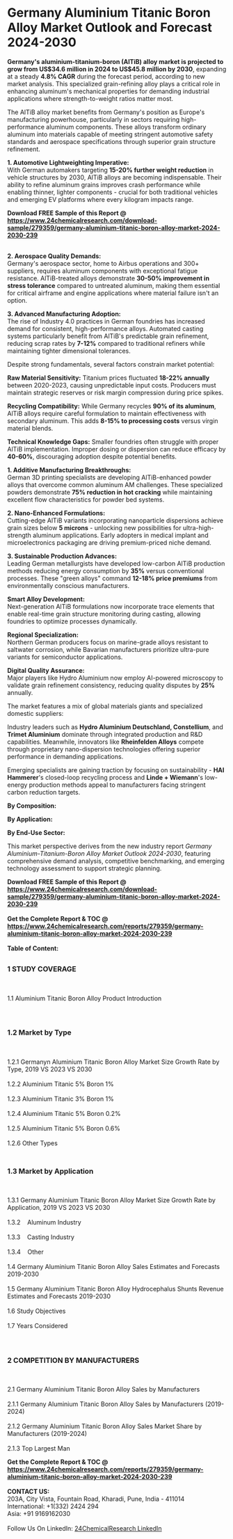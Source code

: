 <h1>Germany Aluminium Titanic Boron Alloy Market Outlook and Forecast 2024-2030</h1><p><strong>Germany's aluminium-titanium-boron (AlTiB) alloy market is projected to grow from US$34.6 million in 2024 to US$45.8 million by 2030</strong>, expanding at a steady <strong>4.8% CAGR</strong> during the forecast period, according to new market analysis. This specialized grain-refining alloy plays a critical role in enhancing aluminum's mechanical properties for demanding industrial applications where strength-to-weight ratios matter most.</p><p>The AlTiB alloy market benefits from Germany's position as Europe's manufacturing powerhouse, particularly in sectors requiring high-performance aluminum components. These alloys transform ordinary aluminum into materials capable of meeting stringent automotive safety standards and aerospace specifications through superior grain structure refinement.</p><p><strong>1. Automotive Lightweighting Imperative:</strong><br>
With German automakers targeting <strong>15-20% further weight reduction</strong> in vehicle structures by 2030, AlTiB alloys are becoming indispensable. Their ability to refine aluminum grains improves crash performance while enabling thinner, lighter components - crucial for both traditional vehicles and emerging EV platforms where every kilogram impacts range.</p><div><b>Download FREE Sample of this Report @ 
            <a href="https://www.24chemicalresearch.com/download-sample/279359/germany-aluminium-titanic-boron-alloy-market-2024-2030-239">
            https://www.24chemicalresearch.com/download-sample/279359/germany-aluminium-titanic-boron-alloy-market-2024-2030-239</a></b></div><br><p><strong>2. Aerospace Quality Demands:</strong><br>
Germany's aerospace sector, home to Airbus operations and 300+ suppliers, requires aluminum components with exceptional fatigue resistance. AlTiB-treated alloys demonstrate <strong>30-50% improvement in stress tolerance</strong> compared to untreated aluminum, making them essential for critical airframe and engine applications where material failure isn't an option.</p><p><strong>3. Advanced Manufacturing Adoption:</strong><br>
The rise of Industry 4.0 practices in German foundries has increased demand for consistent, high-performance alloys. Automated casting systems particularly benefit from AlTiB's predictable grain refinement, reducing scrap rates by <strong>7-12%</strong> compared to traditional refiners while maintaining tighter dimensional tolerances.</p><p>Despite strong fundamentals, several factors constrain market potential:</p><p><strong>Raw Material Sensitivity:</strong> Titanium prices fluctuated <strong>18-22% annually</strong> between 2020-2023, causing unpredictable input costs. Producers must maintain strategic reserves or risk margin compression during price spikes.</p><p><strong>Recycling Compatibility:</strong> While Germany recycles <strong>90% of its aluminum</strong>, AlTiB alloys require careful formulation to maintain effectiveness with secondary aluminum. This adds <strong>8-15% to processing costs</strong> versus virgin material blends.</p><p><strong>Technical Knowledge Gaps:</strong> Smaller foundries often struggle with proper AlTiB implementation. Improper dosing or dispersion can reduce efficacy by <strong>40-60%</strong>, discouraging adoption despite potential benefits.</p><p><strong>1. Additive Manufacturing Breakthroughs:</strong><br>
German 3D printing specialists are developing AlTiB-enhanced powder alloys that overcome common aluminum AM challenges. These specialized powders demonstrate <strong>75% reduction in hot cracking</strong> while maintaining excellent flow characteristics for powder bed systems.</p><p><strong>2. Nano-Enhanced Formulations:</strong><br>
Cutting-edge AlTiB variants incorporating nanoparticle dispersions achieve grain sizes below <strong>5 microns</strong> - unlocking new possibilities for ultra-high-strength aluminum applications. Early adopters in medical implant and microelectronics packaging are driving premium-priced niche demand.</p><p><strong>3. Sustainable Production Advances:</strong><br>
Leading German metallurgists have developed low-carbon AlTiB production methods reducing energy consumption by <strong>35%</strong> versus conventional processes. These "green alloys" command <strong>12-18% price premiums</strong> from environmentally conscious manufacturers.</p><p><strong>Smart Alloy Development:</strong><br>
	Next-generation AlTiB formulations now incorporate trace elements that enable real-time grain structure monitoring during casting, allowing foundries to optimize processes dynamically.</p><p><strong>Regional Specialization:</strong><br>
	Northern German producers focus on marine-grade alloys resistant to saltwater corrosion, while Bavarian manufacturers prioritize ultra-pure variants for semiconductor applications.</p><p><strong>Digital Quality Assurance:</strong><br>
	Major players like Hydro Aluminium now employ AI-powered microscopy to validate grain refinement consistency, reducing quality disputes by <strong>25%</strong> annually.</p><p>The market features a mix of global materials giants and specialized domestic suppliers:</p><p>Industry leaders such as <strong>Hydro Aluminium Deutschland, Constellium</strong>, and <strong>Trimet Aluminium</strong> dominate through integrated production and R&amp;D capabilities. Meanwhile, innovators like <strong>Rheinfelden Alloys</strong> compete through proprietary nano-dispersion technologies offering superior performance in demanding applications.</p><p>Emerging specialists are gaining traction by focusing on sustainability - <strong>HAI Hammerer</strong>'s closed-loop recycling process and <strong>Linde + Wiemann</strong>'s low-energy production methods appeal to manufacturers facing stringent carbon reduction targets.</p><p><strong>By Composition:</strong></p><p><strong>By Application:</strong></p><p><strong>By End-Use Sector:</strong></p><p>This market perspective derives from the new industry report <em>Germany Aluminium-Titanium-Boron Alloy Market Outlook 2024-2030</em>, featuring comprehensive demand analysis, competitive benchmarking, and emerging technology assessment to support strategic planning.</p><div><b>Download FREE Sample of this Report @ 
            <a href="https://www.24chemicalresearch.com/download-sample/279359/germany-aluminium-titanic-boron-alloy-market-2024-2030-239">
            https://www.24chemicalresearch.com/download-sample/279359/germany-aluminium-titanic-boron-alloy-market-2024-2030-239</a></b></div><br><div><b>Get the Complete Report & TOC @ 
            <a href="https://www.24chemicalresearch.com/reports/279359/germany-aluminium-titanic-boron-alloy-market-2024-2030-239">
            https://www.24chemicalresearch.com/reports/279359/germany-aluminium-titanic-boron-alloy-market-2024-2030-239</a></b></div><br>
            <b>Table of Content:</b><p><h2><span style="font-size:16px"><strong>1 STUDY COVERAGE</strong></span></h2><br />
<p>1.1 Aluminium Titanic Boron Alloy Product Introduction</p><br />
<h2><span style="font-size:16px"><strong>1.2 Market by Type</strong></span></h2><br />
<p>1.2.1 Germanyn Aluminium Titanic Boron Alloy Market Size Growth Rate by Type, 2019 VS 2023 VS 2030<br /><br />
1.2.2 Aluminium Titanic 5% Boron 1%&nbsp;&nbsp; &nbsp;<br /><br />
1.2.3 Aluminium Titanic 3% Boron 1%<br /><br />
1.2.4 Aluminium Titanic 5% Boron 0.2%<br /><br />
1.2.5 Aluminium Titanic 5% Boron 0.6%<br /><br />
1.2.6 Other Types<br /><br />
<h2><span style="font-size:16px"><strong>1.3 Market by Application</strong></span></h2><br />
<p>1.3.1 Germany Aluminium Titanic Boron Alloy Market Size Growth Rate by Application, 2019 VS 2023 VS 2030<br /><br />
1.3.2&nbsp;&nbsp; &nbsp;Aluminum Industry<br /><br />
1.3.3&nbsp;&nbsp; &nbsp;Casting Industry<br /><br />
1.3.4&nbsp;&nbsp; &nbsp;Other<br /><br />
1.4 Germany Aluminium Titanic Boron Alloy Sales Estimates and Forecasts 2019-2030<br /><br />
1.5 Germany Aluminium Titanic Boron Alloy Hydrocephalus Shunts Revenue Estimates and Forecasts 2019-2030<br /><br />
1.6 Study Objectives<br /><br />
1.7 Years Considered</p><br />
<h2><span style="font-size:16px"><strong>2 COMPETITION BY MANUFACTURERS</strong></span></h2><br />
<p>2.1 Germany Aluminium Titanic Boron Alloy Sales by Manufacturers<br /><br />
2.1.1 Germany Aluminium Titanic Boron Alloy Sales by Manufacturers (2019-2024)<br /><br />
2.1.2 Germany Aluminium Titanic Boron Alloy Sales Market Share by Manufacturers (2019-2024)<br /><br />
2.1.3 Top Largest Man</p><div><b>Get the Complete Report & TOC @ 
            <a href="https://www.24chemicalresearch.com/reports/279359/germany-aluminium-titanic-boron-alloy-market-2024-2030-239">
            https://www.24chemicalresearch.com/reports/279359/germany-aluminium-titanic-boron-alloy-market-2024-2030-239</a></b></div><br><b>CONTACT US:</b><br>
            203A, City Vista, Fountain Road, Kharadi, Pune, India - 411014<br>
            International: +1(332) 2424 294<br>
            Asia: +91 9169162030 <br><br>
            Follow Us On LinkedIn: <a href="https://www.linkedin.com/company/24chemicalresearch/">24ChemicalResearch LinkedIn</a>